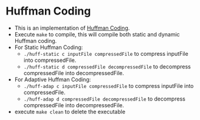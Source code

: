 # Huffman Coding

* This is an implementation of [Huffman Coding](https://en.wikipedia.org/wiki/Huffman_coding).
* Execute `make` to compile, this will compile both static and dynamic Huffman coding.
* For Static Huffman Coding:
  * `./huff-static c inputFile compressedFile` to compress inputFile into compressedFile.
  * `./huff-static d compressedFile decompressedFile` to decompress compressedFile into decompressedFile.
* For Adaptive Huffman Coding:
  * `./huff-adap c inputFile compressedFile` to compress inputFile into compressedFile.
  * `./huff-adap d compressedFile decompressedFile` to decompress compressedFile into decompressedFile.
* execute `make clean` to delete the executable
